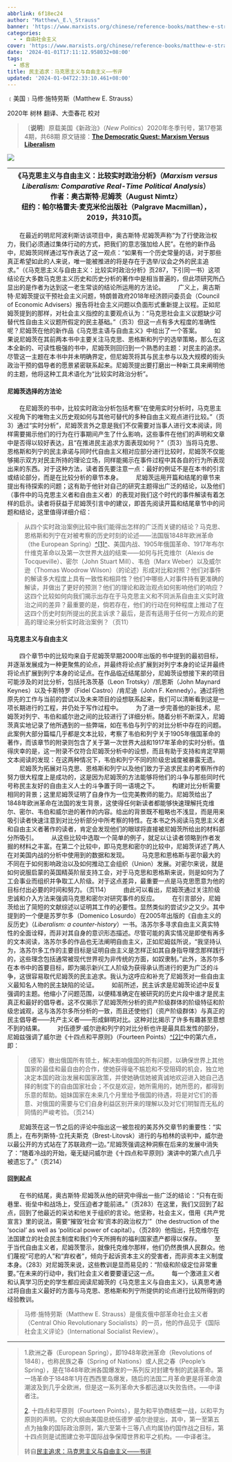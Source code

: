 ```yaml
---
abbrlink: 6f18ec24
author: "Matthew\_E.\_Strauss"
banner: 'https://www.marxists.org/chinese/reference-books/matthew-e-strauss-2020.jpg'
categories:
  - - 自由社会主义
cover: 'https://www.marxists.org/chinese/reference-books/matthew-e-strauss-2020.jpg'
date: '2024-01-01T17:11:12.958032+08:00'
tags:
  - 感言
title: 民主追求：马克思主义与自由主义——书评
updated: '2024-01-04T22:33:10.461+08:00'
---
```

﹝美国﹞马修·施特劳斯（Matthew E. Strauss）

2020年
树林 翻译、大壶春花 校对

> 〔**说明**〕原载美国《新政治》（*New Politics*）2020年冬季刊号，第17卷第4期，共68期
> 原文链接：[**The Democratic Quest: Marxism Versus Liberalism**](https://newpol.org/review/the-democratic-quest-marxism-versus-liberalism/)

![](https://www.marxists.org/chinese/reference-books/matthew-e-strauss-2020.jpg)

| 《马克思主义与自由主义：比较实时政治分析》（*Marxism versus Liberalism: Comparative Real-Time Political Analysis*）<br/>作者：奥古斯特·尼姆茨（August Nimtz）<br/>纽约：帕尔格雷夫·麦克米伦出版社（Palgrave Macmillan），2019，共310页。 |
| -------------------------------------------------------------------------------------------------------------------------------------------------------------------------------------------------------------------------------------------- |

　　在最近的明尼阿波利斯访谈项目中，奥古斯特·尼姆茨声称“为了行使政治权力，我们必须通过集体行动的方式，把我们的意志强加给人民”。在他的新作品中，尼姆茨同样通过写作表达了这一观点：“如果有一个历史常量的话，对于那些真正希望如此的人来说，唯一能被推进的将是存在于选举/议会之外的民主追求。”（《马克思主义与自由主义：比较实时政治分析》页287，下引同一书）这项结论在大多数马克思主义历史和历史分析的著作中是相当普遍的，但此项研究所凸显出的是作者为达到这一老生常谈的结论所运用的方法论。
　　广义上，奥古斯特·尼姆茨提议干预社会主义问题，特朗普政府2018年经济顾问委员会（Council of Economic Advisers）报告将社会主义问题以负面形式重新提上议程。正如尼姆茨提到的那样，对社会主义指控的主要观点认为：“马克思社会主义议题缺少可替代性自由主义议题所假定的民主基础。”（页3）但这一点有多大程度的准确性呢？尼姆茨在他的新作品《马克思主语与自由主义》中给出了一个答案。
　　如果说尼姆茨在其前两本书中主要关注马克思、恩格斯和列宁的选举策略，那么在这本全新的、可读性极强的书中，尼姆茨则回归到一个熟悉的主题：对民主的追求。尽管这一主题在本书中并未明确界定，但尼姆茨将其与民主参与以及大规模的街头政治干预的倡导者的愿景紧密联系起来。尼姆茨提出要打磨出一种新工具来阐明他的主题，他将这种工具术语化为“比较实时政治分析”。

#### 尼姆茨选择的方法论

　　在尼姆茨的书中，比较实时政治分析包括考察“在使用实时分析时，马克思主义视角下的唯物主义历史观如何与其他可替代的多种自由主义观点进行比较。”（页3）通过“实时分析”，尼姆茨言外之意是我们不仅需要对当事人进行文本阅读，同样需要揭示他们的行为在行事期间产生了什么影响，这些事件在他们的声明和文章中是否得以较好表达，且“在推进民主追求方面表现如何？”（页3）当将马克思、恩格斯和列宁的民主承诺与同时代自由主义相对应部分进行比较时，尼姆茨不仅能够揭示双方对民主所持的理论立场，同样能揭示在事件过程中其各自的行为所表现出来的东西。对于这种方法，读者首先要注意一点：最好的例证不是在本书的引言或结论部分，而是在比较分析的章节本身。
　　尼姆茨运用开篇和结尾的章节来提出有待探索的问题；这有助于他针对自己的研究主题得出广泛的结论，以及他们（事件中的马克思主义者和自由主义者）的表现对我们这个时代的事件解读有着怎样的启示。读者将获益于尼姆茨引言中的建议，即首先阅读开篇和结尾章节中的问题和结论，这里值得详细介绍：

> 从四个实时政治案例比较中我们能得出怎样的广泛而关键的结论？马克思、恩格斯和列宁在对被考察的历史时刻的论述——法国版1848年欧洲革命（the European Spring）[^[1]^](https://www.marxists.org/chinese/reference-books/mia-chinese-matthew-e-strauss-2020.htm#_ftn1)、美国内战、1905年俄国革命、1917年布尔什维克革命以及第一次世界大战的结束——如何与托克维尔（Alexis de Tocqueville）、密尔（John Stuart Mill）、韦伯（Marx Weber）以及威尔逊（Thomas Woodrow Wilson）（的论述）形成对比和对照？他们对事件的解读多大程度上具有一致性和相异性？他们中哪些人对事件持有更准确的解读，并做出了更好的预测？他们的理论和政治观点如何影响他们的响应？这四个比较如何向我们揭示出存在于马克思主义和不同派系自由主义实时政治之间的差异？最重要的是，倘若存在，他们的行动在何种程度上推动了在这四个历史时刻所提出的民主诉求？最后，是否有适用于任何一方观点的更高的理论来分析实时政治案例？（页11）

#### 马克思主义与自由主义

　　四个章节中的比较均来自于尼姆茨早期2000年出版的书中提到的最初目标，并逐渐发展成为一种更聚焦的论点，并最终将论点扩展到对列宁本身的论证并最终将论点扩展到列宁本身的论证点。在作品临近结尾部分，尼姆茨设想接下来的项目可能涉及的对比分析，包括托洛茨基（Leon Trotsky）/凯恩斯（John Maynard Keynes）以及卡斯特罗（Fidel Castro）/肯尼迪（John F. Kennedy）。通过将他原先的工作与当前的尝试以及未来项目的设想联系起来，我们可以清晰看到这是一项长期进行的工程，并仍处于写作过程中。
　　为了进一步完善他的新技术，尼姆茨对列宁、韦伯和威尔逊之间的比较进行了详细分析。随着分析不断深入，尼姆茨真实地记录了他所遇到的一些弊端，如在韦伯与列宁的对比分析中存在的问题。此案例大部分篇幅几乎都是文本比较，考察了韦伯和列宁关于1905年俄国革命的著作，而该章节的附录则包含了关于第一次世界大战和1917年革命的实时分析。值得庆幸的是，这一附录不仅符合尼姆茨分析中的设想，而且有助于支持和肯定早期文本阅读的发现：在这两种情况下，韦伯和列宁不同的阶级忠诚度被暴露无遗。
　　尼姆茨为拓展对马克思、恩格斯和列宁以及他们致力于追求民主的考察所作的努力很大程度上是成功的，这是因为尼姆茨的方法能够将他们的斗争与那些同时代号称民主友好的自由主义人士的斗争置于同一语境之下。
　　构建对比分析需要相同的背景；这里尼姆茨证明了自身作为一位完美教师的能力。尼姆茨给出了1848年欧洲革命在法国的发生背景，这使得任何新读者都能够快速理解托克维尔、密尔、韦伯和威尔逊的著作的内容。给出的背景既不粗略也不浅显，而是用来吸引读者快速注意到对比分析部分中所考察的特性。在本书之外阅读马克思主义者和自由主义者著作的读者，肯定会发现他们的眼球将直接被尼姆茨所给出的材料部分所吸引。
　　从这些比较中选取一个简单的例子，就足以让读者领略到作者发掘的材料之丰富。在第二个比较中，即马克思和密尔的比较中，尼姆茨详述了两人在对美国内战的分析中使用到的数据和发现。
　　马克思和恩格斯与密尔最大的不同在于如何影响政治以及如何推动工会组织（Union）发展。对密尔来说，就是如何说服启蒙的英国精英阶层支持工会，对于马克思和恩格斯来说，则是如何为了工会事业而组织并争取工人阶级。对于这点差异，最重要一点是马克思愿意为他的目标付出必要的时间和努力。（页114）
　　由此可以看出，尼姆茨通过关注阶级忠诚和介入方法来强调马克思和密尔对研究事件的反应。
　　在引言部分，尼姆茨给出了简短的文献综述以证明其工作的必要性。显然类似的尝试少之又少。其中提到的一个便是苏罗尔多（Domenico Losurdo）在2005年出版的《自由主义的反历史》（*Liberalism: a counter-history*）一书。洛苏尔多寻求自由主义真实特性的全面诠释，而非对其自身的意识形态描述。尽管可能的真实情况是即使有再多的文本阅读，洛苏尔多的作品也无法阐明自由主义，正如尼姆兹所说，“我坚持认为，洛苏尔多工作的主要目标是证明自由主义是怎样正如其自身指导理念那样践行的，这些理念包括通常被现代世界视为非传统的方面，如奴隶制。”此外，洛苏尔多在本书中的首要目标，即为揭示新兴工人阶级为获得承认而进行的更为广泛的斗争，这很容易取代尼姆茨的民主追求。我认为这呼应和补充了尼姆茨对一些自由主义最知名人物的民主缺陷的论证。
　　如前所述，民主诉求是尼姆茨论述中反复强调的主题。他缩小了问题范围，以便精准确定在被研究的历史片段中谁才是民主真正和最好的倡导者。这不仅揭示了尼姆茨所分析的资产阶级群体的阶级特征和阶级忠诚观，这与洛苏尔多所分析的一致，而且还使他们（资产阶级群体）与真正的民主倡导者——共产主义者——形成鲜明对比。这种对比揭示了许多有趣甚至意想不到的结果。
　　对伍德罗·威尔逊和列宁的对比分析也许是最具启发性的部分，尼姆兹强调了威尔逊《十四点和平原则》（Fourteen Points）[^[2]^](https://www.marxists.org/chinese/reference-books/mia-chinese-matthew-e-strauss-2020.htm#_ftn2)中的第六点，即：

> （德军）撤出俄国所有领土，解决影响俄国的所有问题，以确保世界上其他国家的最佳和最自由的合作，使她获得毫不尴尬和不受阻碍的机会，独立地决定本国的政治发展和国家政策，并使她确信她被真诚地欢迎进入她自己选择的制度下的自由国家社会；不仅是欢迎，她所需用的，她所愿的，都得到乐意的帮助。姐妹国家在未来几个月里给予俄国的待遇，将是对它们的善意、对俄国的需要与它们自身利益区别开来的理解以及对它们明智而无私的同情的严峻考验。（页214）

　　尼姆茨在这一节之后的评论中指出这一被忽视的美苏外交章节的重要性：“实质上，在布列斯特-立托夫斯克（Brest-Litovsk）进行的与柏林的谈判中，威尔逊以最公开的方式站在了苏联政府一边。”尼姆茨强调这种洞察在后来的发展中消失了：“随着冷战的开始，毫无疑问威尔逊《十四点和平原则》演讲中的第六点几乎被遗忘了。”（页214）

#### 回到起点

　　在书的结尾，奥古斯特·尼姆茨从他的研究中得出一些广泛的结论：“只有在街巷里、街垒中和战场上，受压迫者才能前进。”（页283）在这里，我们又回到了起点，回到了他最近的采访和他关于组织的言论。他坚称，社会主义，借用《共产党宣言》里的说法，需要“摧毁‘社会’和‘资本的政治权力’”（the destruction of the ‘social’ as well as ‘political power of capital）。（页289）他指出，托克维尔在法国建立的社会民主制度和我们今天所拥有的福利国家遗产都得以保存。
　　至于当代自由主义者，尼姆茨警示，就像托克维尔那样，他们仍然畏惧人民群众。他们蔑视“可悲的人”和“弃权者”，倾向于起诉资本主义的受害者，而非资本主义制度本身。（283）对尼姆茨来说，这些教训是显而易见的：“阶级和阶级定位非常重要。”在未来的行动中，我们社会主义者要要谨记这一点。
　　每一个激进主义者和认真学习历史的学生都应阅读尼姆茨的《马克思主义与自由主义》，认真思考通过将自由主义最好的方面与马克思、恩格斯和列宁所提供的论点进行比较所得到的经验教训。

> 马修·施特劳斯（Matthew E. Strauss）是俄亥俄中部革命社会主义者（Central Ohio Revolutionary Socialists）的一员，他的作品见于《国际社会主义评论》（International Socialist Review）。

---

> 1.欧洲之春（European Spring），即1948年欧洲革命（Revolutions of 1848），也称民族之春（Spring of Nations）或人民之春（People’s Spring），是在1848年欧洲各国爆发的一系列反对封建专制的武装革命。第一场革命于1848年1月在西西里岛爆发，随后的法国二月革命更是将革命浪潮波及到几乎全欧洲，但是这一系列革命大多都迅速以失败告终。──中译者注。
>
> [2](https://www.marxists.org/chinese/reference-books/mia-chinese-matthew-e-strauss-2020.htm#_ftnref2). 十四点和平原则（Fourteen Points），是为和平协商结束一战，以和平为原则的声明。它的大纲由美国总统伍德罗·威尔逊提出，其中，第一至第五点为抽象的国际政治原则，第六至第十三等八点均属协约国作战之目标，第十四点则是试图建立弥平国际战争保障世界和平之机构。──中译者注。
>
> 转自[民主追求：马克思主义与自由主义——书评](https://www.marxists.org/chinese/reference-books/mia-chinese-matthew-e-strauss-2020.htm "中文马克思主义文库")
